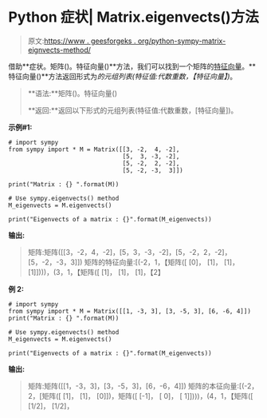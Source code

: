 # Python 症状| Matrix.eigenvects()方法

> 原文:[https://www . geesforgeks . org/python-sympy-matrix-eignvects-method/](https://www.geeksforgeeks.org/python-sympy-matrix-eigenvects-method/)

借助**症状。矩阵()。特征向量()**方法，我们可以找到一个矩阵的[特征向量](https://en.wikipedia.org/wiki/Eigenvalues_and_eigenvectors)。**特征向量()**方法返回形式为*的元组列表(特征值:代数重数，【特征向量】)*。

> **语法:**矩阵()。特征向量()
> 
> **返回:**返回以下形式的元组列表(特征值:代数重数，[特征向量])。

**示例#1:**

```
# import sympy 
from sympy import * M = Matrix([[3, -2,  4, -2], 
                                [5,  3, -3, -2],
                                [5, -2,  2, -2],
                                [5, -2, -3,  3]])

print("Matrix : {} ".format(M))

# Use sympy.eigenvects() method 
M_eigenvects = M.eigenvects()  

print("Eigenvects of a matrix : {}".format(M_eigenvects))  
```

**输出:**

> 矩阵:矩阵([[3，-2，4，-2]，[5，3，-3，-2]，[5，-2，2，-2]，[5，-2，-3，3]])
> 矩阵的特征向量:[(-2，1，【矩阵([
> [0]，
> [1]，
> [1]，
> [1]])))，(3，1，【矩阵([
> [1]，
> [1]，
> [1]，【2】

**例 2:**

```
# import sympy 
from sympy import * M = Matrix([[1, -3, 3], [3, -5, 3], [6, -6, 4]]) 
print("Matrix : {} ".format(M))

# Use sympy.eigenvects() method 
M_eigenvects = M.eigenvects()  

print("Eigenvects of a matrix : {}".format(M_eigenvects))
```

**输出:**

> 矩阵:矩阵([[1，-3，3]，[3，-5，3]，[6，-6，4]])
> 矩阵的本征向量:[(-2，2，[矩阵([
> [1]，
> [1]，
> [0]])，矩阵([
> [-1]，
> [ 0]，
> [ 1]])))，(4，1，【矩阵([
> [1/2]，
> [1/2]，